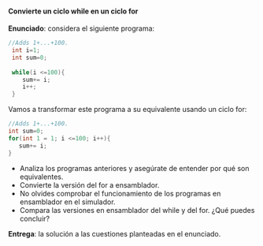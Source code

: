 #### Convierte un ciclo while en un ciclo for

**Enunciado**: considera el siguiente programa: 

``` c
//Adds 1+...+100.
 int i=1;
 int sum=0;
 
 while(i <=100){
    sum+= i;
    i++;
 }
 ```

 Vamos a transformar este programa a su equivalente usando un ciclo for:

 ``` c
//Adds 1+...+100.
int sum=0;
for(int 1 = 1; i <=100; i++){
    sum+= i;
}
 ```

- Analiza los programas anteriores y asegúrate de entender por qué son equivalentes.
- Convierte la versión del for a ensamblador.
- No olvides comprobar el funcionamiento de los programas en ensamblador en el simulador.
- Compara las versiones en ensamblador del while y del for. ¿Qué puedes concluir?

**Entrega**: la solución a las cuestiones planteadas en el enunciado.

